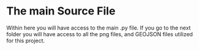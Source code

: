 # The main Source File

Within here you will have access to the main .py file. If you go to the next folder you will have access to all the png files, and GEOJSON files utilized for this project.

